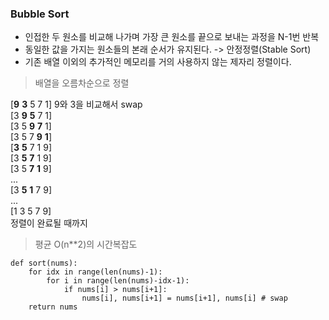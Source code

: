 ### Bubble Sort

- 인접한 두 원소를 비교해 나가며 가장 큰 원소를 끝으로 보내는 과정을 N-1번 반복
- 동일한 값을 가지는 원소들의 본래 순서가 유지된다. -> 안정정렬(Stable Sort)
- 기존 배열 이외의 추가적인 메모리를 거의 사용하지 않는 제자리 정렬이다.

> 배열을 오름차순으로 정렬
    
  [**9** **3** 5 7 1] 9와 3을 비교해서 swap  
  [3 **9** **5** 7 1]  
  [3 5 **9** **7** 1]  
  [3 5 7 **9** **1**]  
  [**3** **5** 7 1 9]  
  [3 **5** **7** 1 9]  
  [3 5 **7** **1** 9]  
    ...  
  [3 **5** **1** 7 9]  
    ...  
  [1 3 5 7 9]  
정렬이 완료될 때까지  

    
> 평균 O(n\*\*2)의 시간복잡도

```
def sort(nums):
    for idx in range(len(nums)-1):
        for i in range(len(nums)-idx-1):
            if nums[i] > nums[i+1]:
                nums[i], nums[i+1] = nums[i+1], nums[i] # swap
    return nums
```
